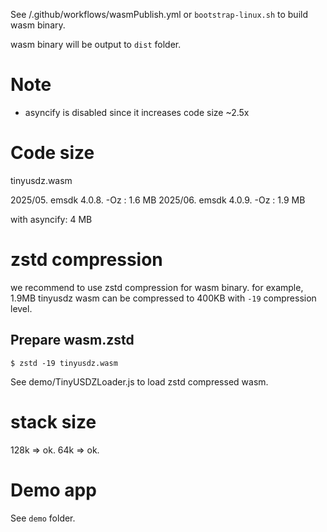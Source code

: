 See <tinyusdz>/.github/workflows/wasmPublish.yml or `bootstrap-linux.sh` to build wasm binary.

wasm binary will be output to `dist` folder.

# Note

* asyncify is disabled since it increases code size ~2.5x

# Code size

tinyusdz.wasm

2025/05. emsdk 4.0.8. -Oz : 1.6 MB
2025/06. emsdk 4.0.9. -Oz : 1.9 MB

with asyncify: 4 MB

# zstd compression

we recommend to use zstd compression for wasm binary.
for example, 1.9MB tinyusdz wasm can be compressed to 400KB with `-19` compression level.

## Prepare wasm.zstd

```
$ zstd -19 tinyusdz.wasm
```

See demo/TinyUSDZLoader.js to load zstd compressed wasm.

# stack size

128k => ok.
64k => ok.

# Demo app

See `demo` folder.
